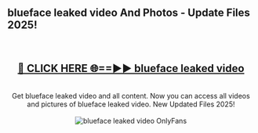 <h2>blueface leaked video And Photos - Update Files 2025!</h2>
<br>
<div align="center">
<h2><a href="https://linkcuts.com/hfmhzwbr" rel="nofollow">🔴 CLICK HERE 🌐==►► blueface leaked video</a></h2>
<br>
Get blueface leaked video and all content. Now you can access all videos and pictures of blueface leaked video. New Updated Files 2025!
<br>
<br>
<a href="https://linkcuts.com/hfmhzwbr" rel="nofollow" data-target="animated-image.originalLink"><img src="https://i.ibb.co.com/WyWwxjT/player-gif2.gif" alt="blueface leaked video OnlyFans" style="max-width: 100%; display: inline-block;" data-target="animated-image.originalImage"></a>
</div>
<br>